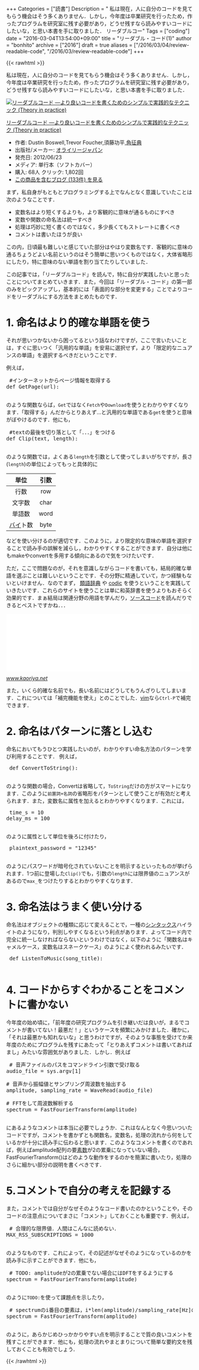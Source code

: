 +++
Categories = ["読書"]
Description = " 私は現在，人に自分のコードを見てもらう機会はそう多くありません．しかし，今年度は卒業研究を行ったため，作ったプログラムを研究室に残す必要があり，どうせ残すなら読みやすいコードにしたいな，と思い本書を手に取りました．     リーダブルコー"
Tags = ["coding"]
date = "2016-03-04T13:54:00+09:00"
title = "リーダブル・コード(1)"
author = "bonhito"
archive = ["2016"]
draft = true
aliases = ["/2016/03/04/review-readable-code", "/2016/03/review-readable-code"]
+++

{{< rawhtml >}}
<body>
<p>私は現在，人に自分のコードを見てもらう機会はそう多くありません．しかし，今年度は卒業研究を行ったため，作ったプログラムを研究室に残す必要があり，どうせ残すなら読みやすいコードにしたいな，と思い本書を手に取りました．</p>

<p></p>
<div class="hatena-asin-detail">
<a href="http://www.amazon.co.jp/exec/obidos/ASIN/4873115655/hatena-blog-22/"><img src="http://ecx.images-amazon.com/images/I/51MgH8Jmr3L._SL160_.jpg" class="hatena-asin-detail-image" alt="リーダブルコード ―より良いコードを書くためのシンプルで実践的なテクニック (Theory in practice)" title="リーダブルコード ―より良いコードを書くためのシンプルで実践的なテクニック (Theory in practice)"></a><div class="hatena-asin-detail-info">
<p class="hatena-asin-detail-title"><a href="http://www.amazon.co.jp/exec/obidos/ASIN/4873115655/hatena-blog-22/">リーダブルコード ―より良いコードを書くためのシンプルで実践的なテクニック (Theory in practice)</a></p>
<ul>
<li>
<span class="hatena-asin-detail-label">作者:</span> Dustin Boswell,Trevor Foucher,須藤功平,<a class="keyword" href="http://d.hatena.ne.jp/keyword/%B3%D1%C0%AC%C5%B5">角征典</a>
</li>
<li>
<span class="hatena-asin-detail-label">出版社/メーカー:</span> <a class="keyword" href="http://d.hatena.ne.jp/keyword/%A5%AA%A5%E9%A5%A4%A5%EA%A1%BC%A5%B8%A5%E3%A5%D1%A5%F3">オライリージャパン</a>
</li>
<li>
<span class="hatena-asin-detail-label">発売日:</span> 2012/06/23</li>
<li>
<span class="hatena-asin-detail-label">メディア:</span> 単行本（ソフトカバー）</li>
<li>
<span class="hatena-asin-detail-label">購入</span>: 68人 <span class="hatena-asin-detail-label">クリック</span>: 1,802回</li>
<li><a href="http://d.hatena.ne.jp/asin/4873115655/hatena-blog-22" target="_blank">この商品を含むブログ (133件) を見る</a></li>
</ul>
</div>
<div class="hatena-asin-detail-foot"></div>
</div>

<p>まず，私自身がもともとプログラミングする上でなんとなく意識していたことは次のようなことです．</p>

<ul>
<li>変数名はより短くするよりも，より客観的に意味が通るものにすべき</li>
<li>変数や関数の命名法は統一すべき</li>
<li>処理は巧妙に短く書くのではなく，多少長くてもストレートに書くべき</li>
<li>コメントは書いたほうが良い</li>
</ul>


<p>この内，日頃最も難しいと感じていた部分はやはり変数名です．客観的に意味の通るちょうどよい名前というのはそう簡単に思いつくものではなく，大体省略形にしたり，特に意味のない単語を割り当てたりしていました．</p>

<p>この記事では，「リーダブルコード」を読んで，特に自分が実践したいと思ったことについてまとめていきます．また，今回は「リーダブル・コード」の第一部のみをピックアップし，基本的には「表面的な部分を変更する」ことでよりコードをリーダブルにする方法をまとめたものです．</p>

<h1>1. 命名はより的確な単語を使う</h1>

<p>それが思いつかないから困ってるという話なわけですが，ここで言いたいことは，すぐに思いつく「汎用的な単語」を安易に選択せず，より「限定的なニュアンスの単語」を選択するべきだということです．</p>

<p>例えば，</p>

<pre class="code lang-python" data-lang="python" data-unlink> #インターネットからページ情報を取得する
def GetPage(url):
 </pre>


<p>のような関数ならば，<code>Get</code>ではなく<code>Fetch</code>や<code>Download</code>を使うとわかりやすくなります．「取得する」んだからとりあえず…と汎用的な単語である<code>get</code>を使うと意味がぼやけるのです．他にも，</p>

<pre class="code lang-python" data-lang="python" data-unlink> #textの最後を切り落として「．．．」をつける
def Clip(text, length):
 </pre>


<p>のような関数では，よくある<code>length</code>を引数として使ってしまいがちですが，長さ(<code>length</code>)の単位によってもっと具体的に</p>

<table>
<thead>
<tr>
<th style="text-align:center;"> 単位    </th>
<th style="text-align:center;"> 引数 </th>
</tr>
</thead>
<tbody>
<tr>
<td style="text-align:center;"> 行数    </td>
<td style="text-align:center;"> row  </td>
</tr>
<tr>
<td style="text-align:center;"> 文字数  </td>
<td style="text-align:center;"> char </td>
</tr>
<tr>
<td style="text-align:center;"> 単語数  </td>
<td style="text-align:center;"> word </td>
</tr>
<tr>
<td style="text-align:center;"> <a class="keyword" href="http://d.hatena.ne.jp/keyword/%A5%D0%A5%A4">バイ</a>ト数 </td>
<td style="text-align:center;"> byte </td>
</tr>
</tbody>
</table>


<p>などを使い分けるのが適切です．このように，より限定的な意味の単語を選択することで読み手の誤解を減らし，わかりやすくすることができます．自分は他にもmakeやconvertを多用する傾向にあるので気をつけたいです．</p>

<p>ただ，ここで問題なのが，それを意識しながらコードを書いても，結局的確な単語を選ぶことは難しいということです．その分野に精通していて，かつ経験もないといけません．なのでまず，
<a href="http://thesaurus.weblio.jp/">類語辞典</a>
や
<a href="https://codic.jp/">codic</a>
を使うということを実践していきたいです．これらのサイトを使うことは単に和英辞書を使うよりもおそらく効果的です．まぁ結局は関連分野の用語を学んだり，<a class="keyword" href="http://d.hatena.ne.jp/keyword/%A5%BD%A1%BC%A5%B9%A5%B3%A1%BC%A5%C9">ソースコード</a>を読んだりできるとベストですかね．．．</p>

<p><iframe src="//hatenablog-parts.com/embed?url=http%3A%2F%2Fwww.kaoriya.net%2Fblog%2F2014%2F01%2F04%2F" title="codic-vim プラグイン — KaoriYa" class="embed-card embed-webcard" scrolling="no" frameborder="0" style="display: block; width: 100%; height: 155px; max-width: 500px; margin: 10px 0px;"></iframe><cite class="hatena-citation"><a href="http://www.kaoriya.net/blog/2014/01/04/">www.kaoriya.net</a></cite></p>

<p>また，いくら的確な名前でも，長い名前にはどうしてもうんざりしてしまいます．これについては「補完機能を使え」とのことでした．<a class="keyword" href="http://d.hatena.ne.jp/keyword/vim">vim</a>なら<code>Ctrl-P</code>で補完できます．</p>

<h1>2. 命名はパターンに落とし込む</h1>

<p>命名においてもうひとつ実践したいのが，わかりやすい命名方法のパターンを学び利用することです．
例えば，</p>

<pre class="code lang-python" data-lang="python" data-unlink> def ConvertToString():
 </pre>


<p>のような関数の場合，Convertは省略して，<code>ToString</code>だけの方がスマートになります．このように<code>前置詞+名詞</code>の省略形をパターンとして使うことが有効だと考えられます．また，変数名に属性を加えるとわかりやすくなります．これには，</p>

<pre class="code lang-python" data-lang="python" data-unlink> time_s = 10
delay_ms = 100
 </pre>


<p>のように属性として単位を後ろに付けたり，</p>

<pre class="code lang-python" data-lang="python" data-unlink> plaintext_password = "12345"
 </pre>


<p>のようにパスワードが暗号化されていないことを明示するといったものが挙げられます．1つ前に登場した<code>Clip()</code>でも，引数の<code>length</code>には限界値のニュアンスがあるので<code>max_</code>をつけたりするとわかりやすくなります．</p>

<h1>3. 命名法はうまく使い分ける</h1>

<p>命名法はオブジェクトの種類に応じて変えることで，一種の<a class="keyword" href="http://d.hatena.ne.jp/keyword/%A5%B7%A5%F3%A5%BF%A5%C3%A5%AF%A5%B9">シンタックス</a>ハイライトのようになり，判別しやすくなるという利点があります．よってコード内で完全に統一しなければならないというわけではなく，以下のように「関数名はキャメルケース，変数名はスネークケース」のようによく使われるみたいです．</p>

<pre class="code lang-python" data-lang="python" data-unlink> def ListenToMusic(song_title):
 </pre>


<h1>4. コードからすぐわかることをコメントに書かない</h1>

<p>今年度の始め頃に，「前年度の研究プログラムを引き継いだは良いが，まるでコメントが書いてない！最悪だ！」というケースを頻繁にみかけました．確かに，「それは最悪かも知れないな」と思うわけですが，そのような事態を受けてか来年度のためにプログラムを残すにあたって「とりあえずコメントは書いてあればまし」みたいな雰囲気がありました．しかし．例えば</p>

<pre class="code lang-python" data-lang="python" data-unlink> # 音声ファイルのパスをコマンドライン引数で受け取る
audio_file = sys.argv[1]

# 音声から振幅値とサンプリング周波数を抽出する
amplitude, sampling_rate = WaveRead(audio_file)

# FFTをして周波数解析する
spectrum = FastFourierTransform(amplitude)
 </pre>


<p>にあるようなコメントは本当に必要でしょうか．これはなんとなく今思いついたコードですが，コメントを書かずとも関数名，変数名，処理の流れから何をしているかが十分に読み手に伝わると思います．このようなコメントを書くのであれば，例えばamplitude配列の要<a class="keyword" href="http://d.hatena.ne.jp/keyword/%C1%C7%BF%F4">素数</a>が2の累乗になっていない場合，FastFourierTransform()はどのような動作をするのかを簡潔に書いたり，処理のさらに細かい部分の説明を書くべきです．</p>

<h1>5.コメントで自分の考えを記録する</h1>

<p>また，コメントでは自分がなぜそのようなコード書いたのかということや，そのコードの注意点についてまさに「コメント」しておくことも重要です．例えば，</p>

<pre class="code lang-python" data-lang="python" data-unlink> # 合理的な限界値．人間はこんなに読めない．
MAX_RSS_SUBSCRIPTIONS = 1000
 </pre>


<p>のようなものです．これによって，その記述がなぜそのようになっているのかを読み手に示すことができます．他にも，</p>

<pre class="code lang-python" data-lang="python" data-unlink> # TODO: amplitudeが2の累乗でない場合にはDFTをするようにする
spectrum = FastFourierTransform(amplitude)
 </pre>


<p>のように<code>TODO:</code>を使って課題点を示したり，</p>

<pre class="code lang-python" data-lang="python" data-unlink> # spectrumのi番目の要素は，i*len(amplitude)/sampling_rate[Hz]の振幅スペクトルの値である
spectrum = FastFourierTransform(amplitude)
 </pre>


<p>のように，あらかじめひっかかりやすい点を明示することで質の良いコメントを残すことができます．他にも，処理の流れやまとまりについて簡単な要約文を残しておくことも有効でしょう．</p>
</body>
{{< /rawhtml >}}
